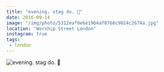 ```yaml
---
title: "evening. stag do. 🚧"
date: 2016-09-14
image: "/img/photo/5312eaf0e6e1964af0768c9024c2674a.jpg"
location: "Worship Street London"
instagram: true
tags:
 - london
---
```


![evening. stag do. 🚧](/img/photo/5312eaf0e6e1964af0768c9024c2674a.jpg)
